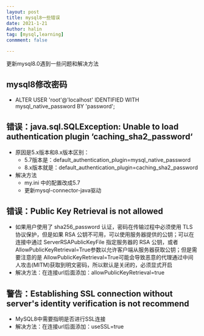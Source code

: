 ```yaml
---
layout: post
title: mysql8一些错误
date: 2021-1-21
Author: halin
tag: [mysql,learning]
conmment: false

---
```

更新mysql8.0遇到一些问题和解决方法
<!-- more -->
## mysql8修改密码
  - ALTER USER 'root'@'localhost' IDENTIFIED WITH mysql_native_password BY 'password'; 

## 错误：java.sql.SQLException: Unable to load authentication plugin ‘caching_sha2_password‘

  - 原因是5.x版本和8.x版本区别：
    - 5.7版本是：default_authentication_plugin=mysql_native_password
    - 8.x版本就是：default_authentication_plugin=caching_sha2_password
  - 解决方法
    - my.ini 中的配置改成5.7
    - 更新mysql-connector-java驱动

## 错误：Public Key Retrieval is not allowed

  - 如果用户使用了 sha256_password 认证，密码在传输过程中必须使用 TLS 协议保护，但是如果 RSA 公钥不可用，可以使用服务器提供的公钥；可以在连接中通过 ServerRSAPublicKeyFile 指定服务器的 RSA 公钥，或者AllowPublicKeyRetrieval=True参数以允许客户端从服务器获取公钥；但是需要注意的是 AllowPublicKeyRetrieval=True可能会导致恶意的代理通过中间人攻击(MITM)获取到明文密码，所以默认是关闭的，必须显式开启
  - 解决方法：在连接url后面添加：allowPublicKeyRetrieval=true

## 警告：Establishing SSL connection without server's identity verification is not recommend

  - MySQL8中需要指明是否进行SSL连接
  - 解决方法：在连接url后面添加：useSSL=true